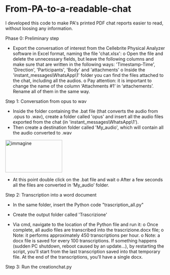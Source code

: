 # From-PA-to-a-readable-chat
I developed this code to make PA's printed PDF chat reports easier to read, without loosing any information.

Phase 0: Preliminary step
-	Export the conversation of interest from the Cellebrite Physical Analyzer software in Excel format, naming the file 'chat.xlsx':
    o	Open the file and delete the unnecessary fields, but leave the following columns and make sure that are written in the following ways: 'Timestamp-Time', 'Direction', 'Participants', 'Body' and 'attachments' 
    o	Inside the 'instant_messages\WhatsApp\1' folder you can find the files attached to the chat, including all the audios. 
    o	Pay attention: it is important to change the name of the column ‘Attachments #1’ in ‘attachements’. Rename all of them in the same way.

Step 1: Conversation from opus to wav
-	Inside the folder containing the .bat file (that converts the audio from .opus to .wav), create a folder called 'opus' and insert all the audio files exported from the chat (in 'instant_messages\WhatsApp\1'). 
-	Then create a destination folder called 'My_audio', which will contain all the audio converted to .wav

  <img width="178" height="102" alt="immagine" src="https://github.com/user-attachments/assets/5d613d30-1679-4121-aebc-48d41f96174c" />
  
-	At this point double click on the .bat file and wait
    o	After a few seconds all the files are converted in ‘My_audio’ folder.
 	
Step 2: Transcription into a word document
-	In the same folder, insert the Python code "trascription_all.py"
 
-	Create the output folder called 'Trascrizione'
-	Via cmd, navigate to the location of the Python file and run it:
      o	Once complete, all audio files are transcribed into the trascrizione.docx file;
      o	Note: it performs approximately 450 transcriptions per hour.
      o	Note: a docx file is saved for every 100 transcriptions. If something happens (sudden PC shutdown, reboot caused by an update…), by restarting the script, you’ll start from the last transcription saved into that temporary file. At the end of the transcriptions,            you’ll have a single docx.

Step 3: Run the creationchat.py

